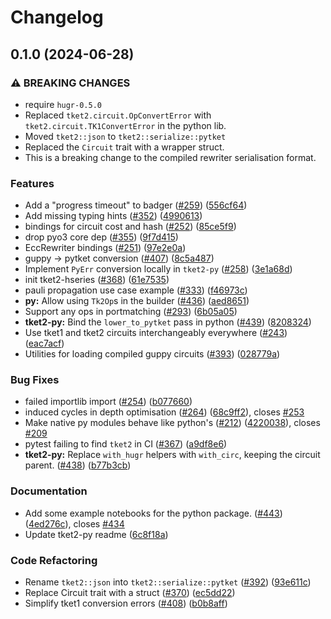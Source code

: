 # Changelog

## 0.1.0 (2024-06-28)


### ⚠ BREAKING CHANGES

* require `hugr-0.5.0`
* Replaced `tket2.circuit.OpConvertError` with `tket2.circuit.TK1ConvertError` in the python lib.
* Moved `tket2::json` to `tket2::serialize::pytket`
* Replaced the `Circuit` trait with a wrapper struct.
* This is a breaking change to the compiled rewriter serialisation format.

### Features

* Add a "progress timeout" to badger ([#259](https://github.com/CQCL/tket2/issues/259)) ([556cf64](https://github.com/CQCL/tket2/commit/556cf64063a080fd8b52d9bdfb9ee911f4c691f0))
* Add missing typing hints ([#352](https://github.com/CQCL/tket2/issues/352)) ([4990613](https://github.com/CQCL/tket2/commit/49906139b2758899b9cc9a3205b55d193a570950))
* bindings for circuit cost and hash ([#252](https://github.com/CQCL/tket2/issues/252)) ([85ce5f9](https://github.com/CQCL/tket2/commit/85ce5f9aa1233d0837d93f7666e58a318aba01ae))
* drop pyo3 core dep ([#355](https://github.com/CQCL/tket2/issues/355)) ([9f7d415](https://github.com/CQCL/tket2/commit/9f7d415c93a7db62c548587975265d29beca49e4))
* EccRewriter bindings ([#251](https://github.com/CQCL/tket2/issues/251)) ([97e2e0a](https://github.com/CQCL/tket2/commit/97e2e0ae57d7bf2029831f2a6404e62bf2d62251))
* guppy → pytket conversion ([#407](https://github.com/CQCL/tket2/issues/407)) ([8c5a487](https://github.com/CQCL/tket2/commit/8c5a48772384d8f9f6b2c75cae020c3d3e4cdc6e))
* Implement `PyErr` conversion locally in `tket2-py` ([#258](https://github.com/CQCL/tket2/issues/258)) ([3e1a68d](https://github.com/CQCL/tket2/commit/3e1a68dd153439f4d25d0bc18b6ba7721f1c49ce))
* init tket2-hseries ([#368](https://github.com/CQCL/tket2/issues/368)) ([61e7535](https://github.com/CQCL/tket2/commit/61e7535dc909faf72d10967001725dc3a52bde08))
* pauli propagation use case example ([#333](https://github.com/CQCL/tket2/issues/333)) ([f46973c](https://github.com/CQCL/tket2/commit/f46973c0bc482121df41e48d1d94fc40d99cdf94))
* **py:** Allow using `Tk2Op`s in the builder ([#436](https://github.com/CQCL/tket2/issues/436)) ([aed8651](https://github.com/CQCL/tket2/commit/aed8651a111a3b1feccac318469850094e660a95))
* Support any ops in portmatching ([#293](https://github.com/CQCL/tket2/issues/293)) ([6b05a05](https://github.com/CQCL/tket2/commit/6b05a05a3251715cf19f6f08b4b7a8a8e1558f1c))
* **tket2-py:** Bind the `lower_to_pytket` pass in python ([#439](https://github.com/CQCL/tket2/issues/439)) ([8208324](https://github.com/CQCL/tket2/commit/82083247d7a5e38eceb2c1649a10ea83c189440f))
* Use tket1 and tket2 circuits interchangeably everywhere ([#243](https://github.com/CQCL/tket2/issues/243)) ([eac7acf](https://github.com/CQCL/tket2/commit/eac7acf9fd4cee513db4a75dab22f0600f7e0cc6))
* Utilities for loading compiled guppy circuits ([#393](https://github.com/CQCL/tket2/issues/393)) ([028779a](https://github.com/CQCL/tket2/commit/028779af447b6302e31b338a294e465817c8bfc0))


### Bug Fixes

* failed importlib import ([#254](https://github.com/CQCL/tket2/issues/254)) ([b077660](https://github.com/CQCL/tket2/commit/b07766011e5c2fd8c4e8984335858c6d50a9f37b))
* induced cycles in depth optimisation ([#264](https://github.com/CQCL/tket2/issues/264)) ([68c9ff2](https://github.com/CQCL/tket2/commit/68c9ff2002c36fe1000e9ee1388599f5c08c3e8d)), closes [#253](https://github.com/CQCL/tket2/issues/253)
* Make native py modules behave like python's ([#212](https://github.com/CQCL/tket2/issues/212)) ([4220038](https://github.com/CQCL/tket2/commit/422003820136d08ccf315586be5faa2fac6b26ee)), closes [#209](https://github.com/CQCL/tket2/issues/209)
* pytest failing to find `tket2` in CI ([#367](https://github.com/CQCL/tket2/issues/367)) ([a9df8e6](https://github.com/CQCL/tket2/commit/a9df8e6e087e41707e35080fa3feb6a29b10faeb))
* **tket2-py:** Replace `with_hugr` helpers with `with_circ`, keeping the circuit parent. ([#438](https://github.com/CQCL/tket2/issues/438)) ([b77b3cb](https://github.com/CQCL/tket2/commit/b77b3cbe72fb935a2e70656c60bdda86bfa15a6d))


### Documentation

* Add some example notebooks for the python package. ([#443](https://github.com/CQCL/tket2/issues/443)) ([4ed276c](https://github.com/CQCL/tket2/commit/4ed276c619d3afd9ea69971b2eb05c23e0bd032d)), closes [#434](https://github.com/CQCL/tket2/issues/434)
* Update tket2-py readme ([6c8f18a](https://github.com/CQCL/tket2/commit/6c8f18a08da2c98776e619b16096a062caafe8ad))


### Code Refactoring

* Rename `tket2::json` into `tket2::serialize::pytket` ([#392](https://github.com/CQCL/tket2/issues/392)) ([93e611c](https://github.com/CQCL/tket2/commit/93e611c2fe414d46e129974fcf0edb0c3c004e97))
* Replace Circuit trait with a struct ([#370](https://github.com/CQCL/tket2/issues/370)) ([ec5dd22](https://github.com/CQCL/tket2/commit/ec5dd2269d5b28a0f3399ad00549643d35502c0d))
* Simplify tket1 conversion errors ([#408](https://github.com/CQCL/tket2/issues/408)) ([b0b8aff](https://github.com/CQCL/tket2/commit/b0b8aff269d7572940e3dd67a20537e768890f07))
